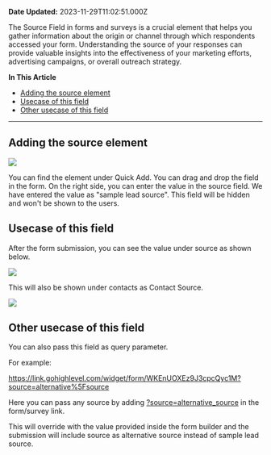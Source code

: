 **Date Updated:** 2023-11-29T11:02:51.000Z

The Source Field in forms and surveys is a crucial element that helps you gather information about the origin or channel through which respondents accessed your form. Understanding the source of your responses can provide valuable insights into the effectiveness of your marketing efforts, advertising campaigns, or overall outreach strategy.

  
**In This Article**

* [Adding the source element](#Adding-the-source-element)
* [Usecase of this field](#Usecase-of-this-field)
* [Other usecase of this field](#Other-usecase-of-this-field)

---

  
## Adding the source element

![](https://s3.amazonaws.com/cdn.freshdesk.com/data/helpdesk/attachments/production/155013879281/original/CfLvMR33oj2zJeY_JiPSlXl-rBoRb3IZ2A.png?1701232849)

You can find the element under Quick Add. You can drag and drop the field in the form. On the right side, you can enter the value in the source field. We have entered the value as "sample lead source". This field will be hidden and won't be shown to the users.

  
## Usecase of this field

  
After the form submission, you can see the value under source as shown below.

![](https://s3.amazonaws.com/cdn.freshdesk.com/data/helpdesk/attachments/production/155013881274/original/gc3-15mzBZYzk149IWb5Skaup_OPzpeKtw.png?1701235445)

  
This will also be shown under contacts as Contact Source.

![](https://s3.amazonaws.com/cdn.freshdesk.com/data/helpdesk/attachments/production/155013881365/original/t9I4X_T5AinOqH08PdgVjJU_m7kL0zeCaA.png?1701235643)

##   

## Other usecase of this field

You can also pass this field as query parameter.

For example:

<https://link.gohighlevel.com/widget/form/WKEnUOXEz9J3cpcQyc1M?source=alternative%5Fsource>

  
Here you can pass any source by adding [?source=alternative\_source](https://link.gohighlevel.com/widget/form/WKEnUOXEz9J3cpcQyc1M?source=alternative%5Fsource) in the form/survey link. 

This will override with the value provided inside the form builder and the submission will include source as alternative source instead of sample lead source.
  
  